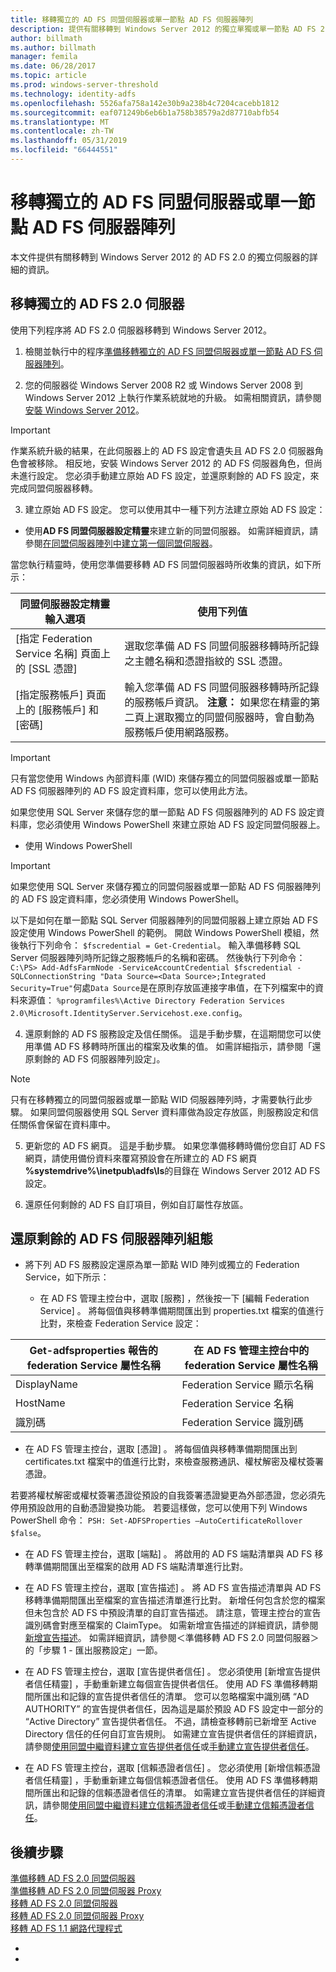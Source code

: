 ```yaml
---
title: 移轉獨立的 AD FS 同盟伺服器或單一節點 AD FS 伺服器陣列
description: 提供有關移轉到 Windows Server 2012 的獨立單獨或單一節點 AD FS 2.0 伺服器
author: billmath
ms.author: billmath
manager: femila
ms.date: 06/28/2017
ms.topic: article
ms.prod: windows-server-threshold
ms.technology: identity-adfs
ms.openlocfilehash: 5526afa758a142e30b9a238b4c7204cacebb1812
ms.sourcegitcommit: eaf071249b6eb6b1a758b38579a2d87710abfb54
ms.translationtype: MT
ms.contentlocale: zh-TW
ms.lasthandoff: 05/31/2019
ms.locfileid: "66444551"
---
```

# <a name="migrate-a-stand-alone-ad-fs-federation-server-or-a-single-node-ad-fs-farm"></a>移轉獨立的 AD FS 同盟伺服器或單一節點 AD FS 伺服器陣列  
本文件提供有關移轉到 Windows Server 2012 的 AD FS 2.0 的獨立伺服器的詳細的資訊。

## <a name="migrate-a-stand-alone-ad-fs-20-server"></a>移轉獨立的 AD FS 2.0 伺服器

使用下列程序將 AD FS 2.0 伺服器移轉到 Windows Server 2012。
  
1.  檢閱並執行中的程序[準備移轉獨立的 AD FS 同盟伺服器或單一節點 AD FS 伺服器陣列](prepare-to-migrate-a-stand-alone-ad-fs-federation-server.md)。  
  
2.  您的伺服器從 Windows Server 2008 R2 或 Windows Server 2008 到 Windows Server 2012 上執行作業系統就地的升級。 如需相關資訊，請參閱[安裝 Windows Server 2012](https://technet.microsoft.com/library/jj134246.aspx)。  
  
> [!IMPORTANT]
>  作業系統升級的結果，在此伺服器上的 AD FS 設定會遺失且 AD FS 2.0 伺服器角色會被移除。 相反地，安裝 Windows Server 2012 的 AD FS 伺服器角色，但尚未進行設定。 您必須手動建立原始 AD FS 設定，並還原剩餘的 AD FS 設定，來完成同盟伺服器移轉。  
  
3. 建立原始 AD FS 設定。 您可以使用其中一種下列方法建立原始 AD FS 設定：  
  
-   使用**AD FS 同盟伺服器設定精靈**來建立新的同盟伺服器。 如需詳細資訊，請參閱[在同盟伺服器陣列中建立第一個同盟伺服器](Create-the-First-Federation-Server-in-a-Federation-Server-Farm.md)。  
  
當您執行精靈時，使用您準備要移轉 AD FS 同盟伺服器時所收集的資訊，如下所示：  
  
 |**同盟伺服器設定精靈輸入選項**|**使用下列值**| 
|-----|-----| 
|[指定 Federation Service 名稱]  頁面上的 [SSL 憑證] |選取您準備 AD FS 同盟伺服器移轉時所記錄之主體名稱和憑證指紋的 SSL 憑證。|  
|[指定服務帳戶]  頁面上的 [服務帳戶]  和 [密碼] |輸入您準備 AD FS 同盟伺服器移轉時所記錄的服務帳戶資訊。 **注意：** 如果您在精靈的第二頁上選取獨立的同盟伺服器時，會自動為服務帳戶使用網路服務。|  
  
> [!IMPORTANT] 
> 只有當您使用 Windows 內部資料庫 (WID) 來儲存獨立的同盟伺服器或單一節點 AD FS 伺服器陣列的 AD FS 設定資料庫，您可以使用此方法。  
>
>  如果您使用 SQL Server 來儲存您的單一節點 AD FS 伺服器陣列的 AD FS 設定資料庫，您必須使用 Windows PowerShell 來建立原始 AD FS 設定同盟伺服器上。  
  
-   使用 Windows PowerShell  
  
> [!IMPORTANT]
>  如果您使用 SQL Server 來儲存獨立的同盟伺服器或單一節點 AD FS 伺服器陣列的 AD FS 設定資料庫，您必須使用 Windows PowerShell。  
  
以下是如何在單一節點 SQL Server 伺服器陣列的同盟伺服器上建立原始 AD FS 設定使用 Windows PowerShell 的範例。  開啟 Windows PowerShell 模組，然後執行下列命令： `$fscredential = Get-Credential`。 輸入準備移轉 SQL Server 伺服器陣列時所記錄之服務帳戶的名稱和密碼。 然後執行下列命令：`C:\PS> Add-AdfsFarmNode -ServiceAccountCredential $fscredential -SQLConnectionString "Data Source=<Data Source>;Integrated Security=True"`何處`Data Source`是在原則存放區連接字串值，在下列檔案中的資料來源值： `%programfiles%\Active Directory Federation Services 2.0\Microsoft.IdentityServer.Servicehost.exe.config`。  
  
4. 還原剩餘的 AD FS 服務設定及信任關係。 這是手動步驟，在這期間您可以使用準備 AD FS 移轉時所匯出的檔案及收集的值。 如需詳細指示，請參閱「還原剩餘的 AD FS 伺服器陣列設定」。  
  
> [!NOTE]
>  只有在移轉獨立的同盟伺服器或單一節點 WID 伺服器陣列時，才需要執行此步驟。  如果同盟伺服器使用 SQL Server 資料庫做為設定存放區，則服務設定和信任關係會保留在資料庫中。  
  
5. 更新您的 AD FS 網頁。 這是手動步驟。 如果您準備移轉時備份您自訂 AD FS 網頁，請使用備份資料來覆寫預設會在所建立的 AD FS 網頁 **%systemdrive%\inetpub\adfs\ls**的目錄在 Windows Server 2012 AD FS 設定。  
  
6. 還原任何剩餘的 AD FS 自訂項目，例如自訂屬性存放區。  
  
## <a name="restoring-the-remaining-ad-fs-farm-configuration"></a>還原剩餘的 AD FS 伺服器陣列組態  
  
-   將下列 AD FS 服務設定還原為單一節點 WID 陣列或獨立的 Federation Service，如下所示：  
  
    -   在 AD FS 管理主控台中，選取 [服務]  ，然後按一下 [編輯 Federation Service]  。 將每個值與移轉準備期間匯出到 properties.txt 檔案的值進行比對，來檢查 Federation Service 設定：  
  
    
|**Get-adfsproperties 報告的 federation Service 屬性名稱**|**在 AD FS 管理主控台中的 federation Service 屬性名稱**|  
|-----|-----|
|DisplayName|Federation Service 顯示名稱|  
|HostName|Federation Service 名稱|  
|識別碼|Federation Service 識別碼|  
  
-   在 AD FS 管理主控台，選取 [憑證]  。 將每個值與移轉準備期間匯出到 certificates.txt 檔案中的值進行比對，來檢查服務通訊、權杖解密及權杖簽署憑證。  
  
若要將權杖解密或權杖簽署憑證從預設的自我簽署憑證變更為外部憑證，您必須先停用預設啟用的自動憑證變換功能。  若要這樣做，您可以使用下列 Windows PowerShell 命令： `PSH: Set-ADFSProperties –AutoCertificateRollover $false`。  
  
-   在 AD FS 管理主控台，選取 [端點]  。 將啟用的 AD FS 端點清單與 AD FS 移轉準備期間匯出至檔案的啟用 AD FS 端點清單進行比對。  
  
-   在 AD FS 管理主控台，選取 [宣告描述]  。 將 AD FS 宣告描述清單與 AD FS 移轉準備期間匯出至檔案的宣告描述清單進行比對。 新增任何包含於您的檔案但未包含於 AD FS 中預設清單的自訂宣告描述。  請注意，管理主控台的宣告識別碼會對應至檔案的 ClaimType。  如需新增宣告描述的詳細資訊，請參閱[新增宣告描述](../operations/add-a-claim-description.md)。 如需詳細資訊，請參閱＜準備移轉 AD FS 2.0 同盟伺服器＞的「步驟 1 - 匯出服務設定」一節。  
  
-   在 AD FS 管理主控台，選取 [宣告提供者信任]  。 您必須使用 [新增宣告提供者信任精靈]  ，手動重新建立每個宣告提供者信任。  使用 AD FS 準備移轉期間所匯出和記錄的宣告提供者信任的清單。 您可以忽略檔案中識別碼 “AD AUTHORITY” 的宣告提供者信任，因為這是屬於預設 AD FS 設定中一部分的 “Active Directory” 宣告提供者信任。  不過，請檢查移轉前已新增至 Active Directory 信任的任何自訂宣告規則。 如需建立宣告提供者信任的詳細資訊，請參閱[使用同盟中繼資料建立宣告提供者信任](../operations/create-a-claims-provider-trust.md#to-create-a-claims-provider-trust-using-federation-metadata)或[手動建立宣告提供者信任](../operations/create-a-claims-provider-trust.md#to-create-a-claims-provider-trust-manually)。  
  
-   在 AD FS 管理主控台，選取 [信賴憑證者信任]  。 您必須使用 [新增信賴憑證者信任精靈]  ，手動重新建立每個信賴憑證者信任。 使用 AD FS 準備移轉期間所匯出和記錄的信賴憑證者信任的清單。 如需建立宣告提供者信任的詳細資訊，請參閱[使用同盟中繼資料建立信賴憑證者信任](../operations/create-a-relying-party-trust.md#to-create-a-claims-aware-relying-party-trust-using-federation-metadata)或[手動建立信賴憑證者信任](../operations/create-a-relying-party-trust.md#to-create-a-claims-aware-relying-party-trust-manually)。 

## <a name="next-steps"></a>後續步驟
 [準備移轉 AD FS 2.0 同盟伺服器](prepare-to-migrate-ad-fs-fed-server.md)   
 [準備移轉 AD FS 2.0 同盟伺服器 Proxy](prepare-to-migrate-ad-fs-fed-proxy.md)   
 [移轉 AD FS 2.0 同盟伺服器](migrate-the-ad-fs-fed-server.md)   
 [移轉 AD FS 2.0 同盟伺服器 Proxy](migrate-the-ad-fs-2-fed-server-proxy.md)   
 [移轉 AD FS 1.1 網路代理程式](migrate-the-ad-fs-web-agent.md)




-   
-    
